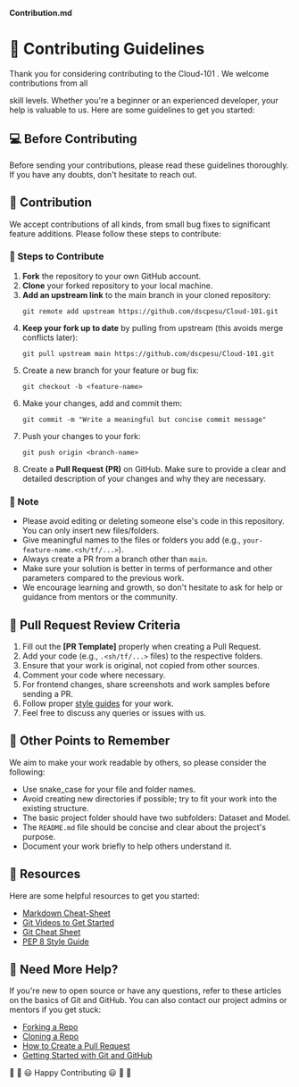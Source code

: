 **Contribution.md**

# 🎇 Contributing Guidelines

Thank you for considering contributing to the Cloud-101 . We welcome contributions from all

skill levels. Whether you're a beginner or an experienced developer, your help is valuable to us. Here are some guidelines to get you started:

## 💻 Before Contributing

Before sending your contributions, please read these guidelines thoroughly. If you have any doubts, don't hesitate to reach out.

## 🙌 Contribution

We accept contributions of all kinds, from small bug fixes to significant feature additions. Please follow these steps to contribute:

### 🔖 Steps to Contribute

1. **Fork** the repository to your own GitHub account.
2. **Clone** your forked repository to your local machine.
3. **Add an upstream link** to the main branch in your cloned repository:
   ```
   git remote add upstream https://github.com/dscpesu/Cloud-101.git
   ```
4. **Keep your fork up to date** by pulling from upstream (this avoids merge conflicts later):
   ```
   git pull upstream main https://github.com/dscpesu/Cloud-101.git
   ```
5. Create a new branch for your feature or bug fix:
   ```
   git checkout -b <feature-name>
   ```
6. Make your changes, add and commit them:
   ```
   git commit -m "Write a meaningful but concise commit message"
   ```
7. Push your changes to your fork:
   ```
   git push origin <branch-name>
   ```
8. Create a **Pull Request (PR)** on GitHub. Make sure to provide a clear and detailed description of your changes and why they are necessary.

### 🔨 Note

- Please avoid editing or deleting someone else's code in this repository. You can only insert new files/folders.
- Give meaningful names to the files or folders you add (e.g., `your-feature-name.<sh/tf/...>`).
- Always create a PR from a branch other than `main`.
- Make sure your solution is better in terms of performance and other parameters compared to the previous work.
- We encourage learning and growth, so don't hesitate to ask for help or guidance from mentors or the community.

## 🧲 Pull Request Review Criteria

1. Fill out the **[PR Template]** properly when creating a Pull Request.
2. Add your code (e.g., `.<sh/tf/...>` files) to the respective folders.
3. Ensure that your work is original, not copied from other sources.
4. Comment your code where necessary.
5. For frontend changes, share screenshots and work samples before sending a PR.
6. Follow proper [style guides](https://google.github.io/styleguide/) for your work.
7. Feel free to discuss any queries or issues with us.

## 📍 Other Points to Remember

We aim to make your work readable by others, so please consider the following:

- Use snake_case for your file and folder names.
- Avoid creating new directories if possible; try to fit your work into the existing structure.
- The basic project folder should have two subfolders: Dataset and Model.
- The `README.md` file should be concise and clear about the project's purpose.
- Document your work briefly to help others understand it.

## 📖 Resources

Here are some helpful resources to get you started:

- [Markdown Cheat-Sheet](https://github.com/adam-p/markdown-here/wiki/Markdown-Cheatsheet)
- [Git Videos to Get Started](https://www.youtube.com/watch?v=xAAmje1H9YM&list=PLeo1K3hjS3usJuxZZUBdjAcilgfQHkRzW)
- [Git Cheat Sheet](https://www.atlassian.com/git/tutorials/atlassian-git-cheatsheet)
- [PEP 8 Style Guide](https://pep8.org/)

## 🤔 Need More Help?

If you're new to open source or have any questions, refer to these articles on the basics of Git and GitHub. You can also contact our project admins or mentors if you get stuck:

- [Forking a Repo](https://help.github.com/en/github/getting-started-with-github/fork-a-repo)
- [Cloning a Repo](https://help.github.com/en/desktop/contributing-to-projects/creating-an-issue-or-pull-request)
- [How to Create a Pull Request](https://opensource.com/article/19/7/create-pull-request-github)
- [Getting Started with Git and GitHub](https://towardsdatascience.com/getting-started-with-git-and-github-6fcd0f2d4ac6)

🎉 🎊 😃 Happy Contributing 😃 🎊 🎉

```

```
